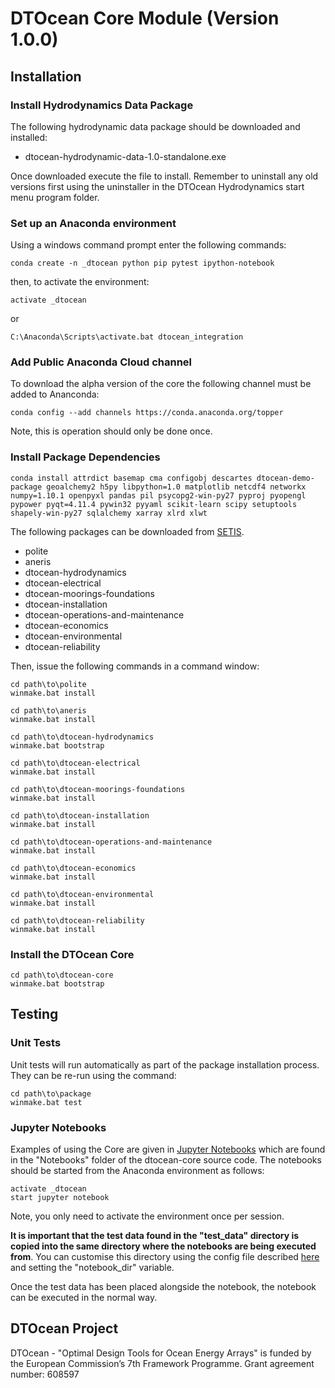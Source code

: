# DTOcean Core Module (Version 1.0.0)

## Installation

### Install Hydrodynamics Data Package

The following hydrodynamic data package should be downloaded and installed:

* dtocean-hydrodynamic-data-1.0-standalone.exe

Once downloaded execute the file to install. Remember to uninstall any old
versions first using the uninstaller in the DTOcean Hydrodynamics start menu
program folder.

### Set up an Anaconda environment

Using a windows command prompt enter the following commands:

```
conda create -n _dtocean python pip pytest ipython-notebook
```

then, to activate the environment:

```
activate _dtocean
```

or

```
C:\Anaconda\Scripts\activate.bat dtocean_integration
```

### Add Public Anaconda Cloud channel

To download the alpha version of the core the following channel must be
added to Ananconda:

```
conda config --add channels https://conda.anaconda.org/topper
```

Note, this is operation should only be done once.

### Install Package Dependencies

```
conda install attrdict basemap cma configobj descartes dtocean-demo-package geoalchemy2 h5py libpython=1.0 matplotlib netcdf4 networkx numpy=1.10.1 openpyxl pandas pil psycopg2-win-py27 pyproj pyopengl pypower pyqt=4.11.4 pywin32 pyyaml scikit-learn scipy setuptools shapely-win-py27 sqlalchemy xarray xlrd xlwt
```

The following packages can be downloaded from [SETIS](https://setis.ec.europa.eu/dt-ocean/).

* polite
* aneris
* dtocean-hydrodynamics
* dtocean-electrical
* dtocean-moorings-foundations
* dtocean-installation
* dtocean-operations-and-maintenance
* dtocean-economics
* dtocean-environmental
* dtocean-reliability

Then, issue the following commands in a command window:

```
cd path\to\polite
winmake.bat install
```

```
cd path\to\aneris
winmake.bat install
```

```
cd path\to\dtocean-hydrodynamics
winmake.bat bootstrap
```

```
cd path\to\dtocean-electrical
winmake.bat install
```

```
cd path\to\dtocean-moorings-foundations
winmake.bat install
```

```
cd path\to\dtocean-installation
winmake.bat install
```

```
cd path\to\dtocean-operations-and-maintenance
winmake.bat install
```

```
cd path\to\dtocean-economics
winmake.bat install
```

```
cd path\to\dtocean-environmental
winmake.bat install
```

```
cd path\to\dtocean-reliability
winmake.bat install
```

### Install the DTOcean Core

```
cd path\to\dtocean-core
winmake.bat bootstrap
```

## Testing

### Unit Tests

Unit tests will run automatically as part of the package installation process. 
They can be re-run using the command:

```
cd path\to\package
winmake.bat test
```

### Jupyter Notebooks

Examples of using the Core are given in [Jupyter Notebooks](http://jupyter.org/)
which are found in the "Notebooks" folder of the dtocean-core source code. The
notebooks should be started from the Anaconda environment as follows:

```
activate _dtocean
start jupyter notebook
```

Note, you only need to activate the environment once per session.

**It is important that the test data found in the "test_data" directory is
copied into the same directory where the notebooks are being executed from**.
You can customise this directory using the config file described
[here](http://jupyter-notebook.readthedocs.io/en/latest/config.html)
and setting the "notebook_dir" variable.

Once the test data has been placed alongside the notebook, the notebook can be
executed in the normal way.

## DTOcean Project

DTOcean - "Optimal Design Tools for Ocean Energy Arrays" is funded by the 
European Commission’s 7th Framework Programme. Grant agreement number: 608597
